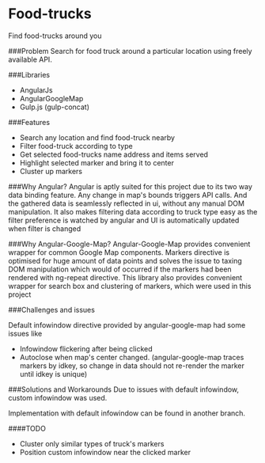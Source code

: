 # Food-trucks
Find food-trucks around you

###Problem
Search for food truck around a particular location using freely available API.

###Libraries

- AngularJs
- AngularGoogleMap
- Gulp.js (gulp-concat)

###Features
- Search any location and find food-truck nearby
- Filter food-truck according to type
- Get selected food-trucks name address and items served
- Highlight selected marker and bring it to center
- Cluster up markers

###Why Angular?
Angular is aptly suited for this project due to its two way data binding feature. Any change in map's bounds triggers API calls. And the gathered data is seamlessly reflected in ui, without any manual DOM manipulation.
It also makes filtering data according to truck type easy as the filter preference is watched by angular and UI is automatically updated when filter is changed

###Why Angular-Google-Map?
Angular-Google-Map provides convenient wrapper for common Google Map components. Markers directive is optimised for huge amount of data points and solves the issue to taxing DOM manipulation which would of occurred if the markers had been rendered with ng-repeat directive.
This library also provides convenient wrapper for search box and clustering of markers, which were used in this project

###Challenges and issues

Default infowindow directive provided by angular-google-map had some issues like 
* Infowindow flickering after being clicked
* Autoclose when map's center changed. (angular-google-map traces markers by idkey, so change in data should not re-render the marker until idkey is unique)



###Solutions and Workarounds
Due to issues with default infowindow, custom infowindow was used. 

Implementation with default infowindow can be found in another branch.

####TODO
- Cluster only similar types of truck's markers
- Position custom infowindow near the clicked marker

